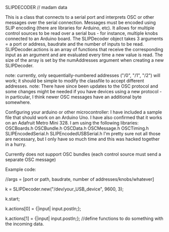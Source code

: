 SLIPDECODER // madam data

This is a class that connects to a serial port and interprets OSC or other messages over the serial connection. Messages must be encoded using SLIP encoding (there are libraries for Arduino, etc). It allows for multiple control sources to be read over a serial bus - for instance, multiple knobs connected to an Arduino board. 
The SLIPDecoder object takes 3 arguments = a port or address, baudrate and the number of inputs to be read. 
SLIPDecoder.actions is an array of functions that receive the corresponding input as an argument and are evaluated every time a new value is read. The size of the array is set by the numAddresses argument when creating a new SLIPDecoder. 

note: currently, only sequentially-numbered addresses ("/0", "/1", "/2") will work; it should be simple to modify the classfile to accept different addresses. 
note: There have since been updates to the OSC protocol and some changes might be needed if you have devices using a new protocol - in particular, I think newer OSC messages have an additional byte somewhere.

Configuring your arduino or other microcontroller: 
I have included a sample file that should work on an Arduino Uno. I have also confirmed that it works on an Adafruit Metro Mini 328. I am using the following libraries: OSCBoards.h OSCBundle.h OSCData.h OSCMessage.h OSCTiming.h SLIPEncodedSerial.h SLIPEncodedUSBSerial.h 
I'm pretty sure not all those are necessary, but I only have so much time and this was hacked together in a hurry. 

Currently does not support OSC bundles (each control source must send a separate OSC message)


Example code:

//args = [port or path, baudrate, number of addresses/knobs/whatever] 

k = SLIPDecoder.new("/dev/your_USB_device", 9600, 3);

k.start;

k.actions[0] = {|input| input.postln;};

k.actions[1] = {|input| input.postln;}; //define functions to do something with the incoming data. 

